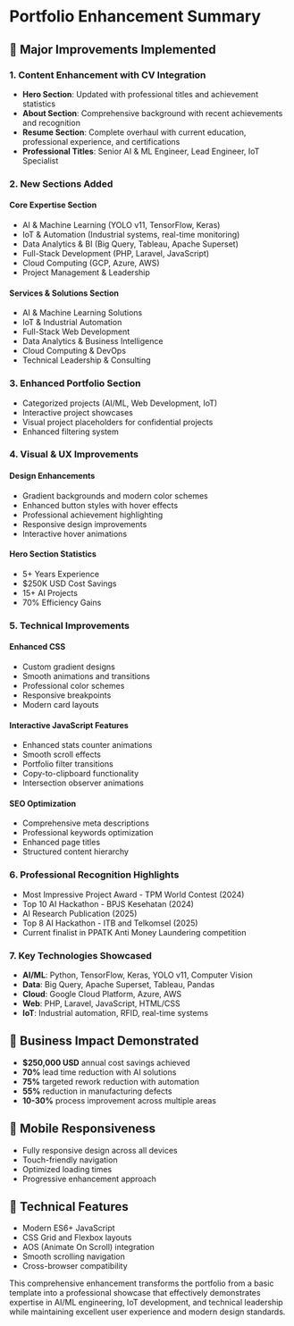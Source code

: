 # Portfolio Enhancement Summary

## 🚀 Major Improvements Implemented

### 1. Content Enhancement with CV Integration

- **Hero Section**: Updated with professional titles and achievement statistics
- **About Section**: Comprehensive background with recent achievements and recognition
- **Resume Section**: Complete overhaul with current education, professional experience, and certifications
- **Professional Titles**: Senior AI & ML Engineer, Lead Engineer, IoT Specialist

### 2. New Sections Added

#### Core Expertise Section

- AI & Machine Learning (YOLO v11, TensorFlow, Keras)
- IoT & Automation (Industrial systems, real-time monitoring)
- Data Analytics & BI (Big Query, Tableau, Apache Superset)
- Full-Stack Development (PHP, Laravel, JavaScript)
- Cloud Computing (GCP, Azure, AWS)
- Project Management & Leadership

#### Services & Solutions Section

- AI & Machine Learning Solutions
- IoT & Industrial Automation
- Full-Stack Web Development
- Data Analytics & Business Intelligence
- Cloud Computing & DevOps
- Technical Leadership & Consulting

### 3. Enhanced Portfolio Section

- Categorized projects (AI/ML, Web Development, IoT)
- Interactive project showcases
- Visual project placeholders for confidential projects
- Enhanced filtering system

### 4. Visual & UX Improvements

#### Design Enhancements

- Gradient backgrounds and modern color schemes
- Enhanced button styles with hover effects
- Professional achievement highlighting
- Responsive design improvements
- Interactive hover animations

#### Hero Section Statistics

- 5+ Years Experience
- $250K USD Cost Savings
- 15+ AI Projects
- 70% Efficiency Gains

### 5. Technical Improvements

#### Enhanced CSS

- Custom gradient designs
- Smooth animations and transitions
- Professional color schemes
- Responsive breakpoints
- Modern card layouts

#### Interactive JavaScript Features

- Enhanced stats counter animations
- Smooth scroll effects
- Portfolio filter transitions
- Copy-to-clipboard functionality
- Intersection observer animations

#### SEO Optimization

- Comprehensive meta descriptions
- Professional keywords optimization
- Enhanced page titles
- Structured content hierarchy

### 6. Professional Recognition Highlights

- Most Impressive Project Award - TPM World Contest (2024)
- Top 10 AI Hackathon - BPJS Kesehatan (2024)
- AI Research Publication (2025)
- Top 8 AI Hackathon - ITB and Telkomsel (2025)
- Current finalist in PPATK Anti Money Laundering competition

### 7. Key Technologies Showcased

- **AI/ML**: Python, TensorFlow, Keras, YOLO v11, Computer Vision
- **Data**: Big Query, Apache Superset, Tableau, Pandas
- **Cloud**: Google Cloud Platform, Azure, AWS
- **Web**: PHP, Laravel, JavaScript, HTML/CSS
- **IoT**: Industrial automation, RFID, real-time systems

## 🎯 Business Impact Demonstrated

- **$250,000 USD** annual cost savings achieved
- **70%** lead time reduction with AI solutions
- **75%** targeted rework reduction with automation
- **55%** reduction in manufacturing defects
- **10-30%** process improvement across multiple areas

## 📱 Mobile Responsiveness

- Fully responsive design across all devices
- Touch-friendly navigation
- Optimized loading times
- Progressive enhancement approach

## 🔧 Technical Features

- Modern ES6+ JavaScript
- CSS Grid and Flexbox layouts
- AOS (Animate On Scroll) integration
- Smooth scrolling navigation
- Cross-browser compatibility

This comprehensive enhancement transforms the portfolio from a basic template into a professional showcase that effectively demonstrates expertise in AI/ML engineering, IoT development, and technical leadership while maintaining excellent user experience and modern design standards.
